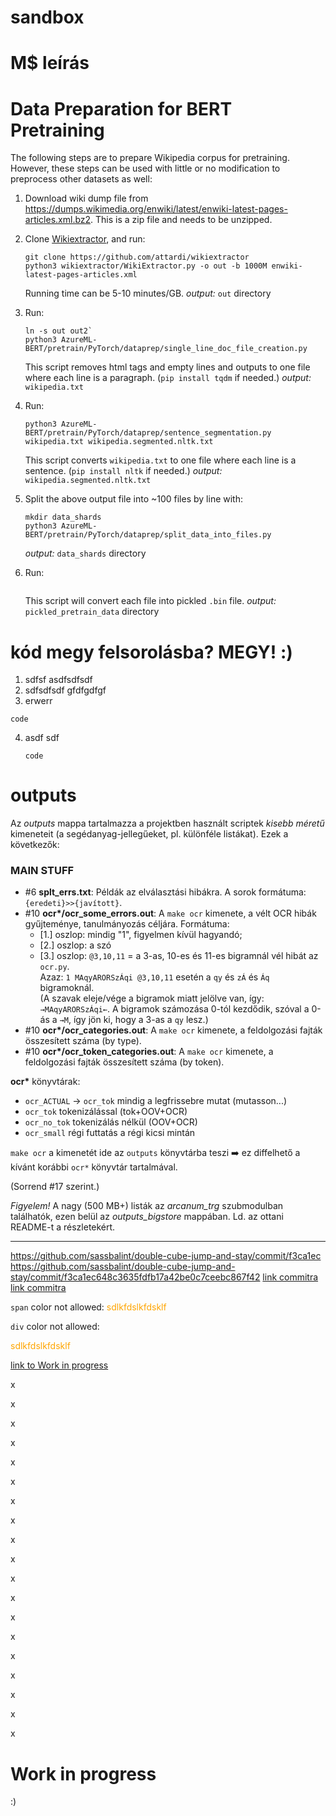 # sandbox

# M$ leírás

# Data Preparation for BERT Pretraining
The following steps are to prepare Wikipedia corpus for pretraining. However, these steps can be used with little or no modification to preprocess other datasets as well:

1. Download wiki dump file from https://dumps.wikimedia.org/enwiki/latest/enwiki-latest-pages-articles.xml.bz2.
   This is a zip file and needs to be unzipped.
2. Clone [Wikiextractor](https://github.com/attardi/wikiextractor), and run:
   ```
   git clone https://github.com/attardi/wikiextractor
   python3 wikiextractor/WikiExtractor.py -o out -b 1000M enwiki-latest-pages-articles.xml
   ```
   
   Running time can be 5-10 minutes/GB.
   _output:_ `out` directory
3. Run:
   ```
   ln -s out out2`
   python3 AzureML-BERT/pretrain/PyTorch/dataprep/single_line_doc_file_creation.py
   ```
   This script removes html tags and empty lines and outputs to one file where each line is a paragraph.
   (`pip install tqdm` if needed.)
    _output:_ `wikipedia.txt`
4. Run:
   ```
   python3 AzureML-BERT/pretrain/PyTorch/dataprep/sentence_segmentation.py wikipedia.txt wikipedia.segmented.nltk.txt
   ```
   This script converts `wikipedia.txt` to one file where each line is a sentence.
   (`pip install nltk` if needed.)
    _output:_ `wikipedia.segmented.nltk.txt`
5. Split the above output file into ~100 files by line with:
   ```
   mkdir data_shards
   python3 AzureML-BERT/pretrain/PyTorch/dataprep/split_data_into_files.py
   ```
   _output:_ `data_shards` directory
6. Run:
   ```python3 AzureML-BERT/pretrain/PyTorch/dataprep/create_pretraining.py --input_dir=data_shards --output_dir=pickled_pretrain_data --do_lower_case=true
   ```
   This script will convert each file into pickled `.bin` file.
   _output:_ `pickled_pretrain_data` directory

# kód megy felsorolásba? MEGY! :)

1. sdfsf
   asdfsdfsdf
2. sdfsdfsdf
gfdfgdfgf
3. erwerr
```
code
```
4. asdf sdf
   ```
   code
   ```
   

# outputs

Az _outputs_ mappa tartalmazza a projektben használt scriptek _kisebb méretű_ kimeneteit (a segédanyag-jellegűeket, pl. különféle listákat). Ezek a következők:

### MAIN STUFF

- #6 __splt_errs.txt__: Példák az elválasztási hibákra. A sorok formátuma: `{eredeti}>>{javított}`.
- #10 __ocr*/ocr_some_errors.out__: A `make ocr` kimenete, a vélt OCR hibák gyűjteménye, tanulmányozás céljára.
Formátuma:
  - [1.] oszlop: mindig "1", figyelmen kívül hagyandó;
  - [2.] oszlop: a szó
  - [3.] oszlop: `@3,10,11` = a 3-as, 10-es és 11-es bigramnál vél hibát az `ocr.py`.\
Azaz:
`1 MAqyARORSzÁqi @3,10,11` esetén a `qy` és  `zÁ` és `Áq` bigramoknál.\
(A szavak eleje/vége a bigramok miatt jelölve van, így:  `→MAqyARORSzÁqi←`.
A bigramok számozása 0-tól kezdődik, szóval a 0-ás a `→M`, így jön ki, hogy a 3-as a `qy` lesz.)
- #10 __ocr*/ocr_categories.out__: A `make ocr` kimenete, a feldolgozási fajták összesített száma (by type).
- #10 __ocr*/ocr_token_categories.out__: A `make ocr` kimenete, a feldolgozási fajták összesített száma (by token).

__ocr*__ könyvtárak:
* `ocr_ACTUAL` -> `ocr_tok` mindig a legfrissebre mutat (mutasson...)
* `ocr_tok` tokenizálással (tok+OOV+OCR)
* `ocr_no_tok` tokenizálás nélkül (OOV+OCR) 
* `ocr_small` régi futtatás a régi kicsi mintán

`make ocr` a kimenetét ide az `outputs` könyvtárba teszi :arrow_right:
ez diffelhető a kívánt korábbi `ocr*` könyvtár tartalmával.

(Sorrend #17 szerint.)

_Figyelem!_ A nagy (500 MB+) listák az _arcanum\_trg_ szubmodulban találhatók, ezen belül az _outputs\_bigstore_ mappában. Ld. az ottani README-t a részletekért.

---

https://github.com/sassbalint/double-cube-jump-and-stay/commit/f3ca1ec
https://github.com/sassbalint/double-cube-jump-and-stay/commit/f3ca1ec648c3635fdfb17a42be0c7ceebc867f42
[link commitra](https://github.com/sassbalint/double-cube-jump-and-stay/commit/f3ca1ec)
[link commitra](https://github.com/sassbalint/double-cube-jump-and-stay/commit/f3ca1ec648c3635fdfb17a42be0c7ceebc867f42)

`span` color not allowed:
<span style="color: orange">sdlkfdslkfdsklf</span>

`div` color not allowed:
<div style="color: orange">sdlkfdslkfdsklf</div>

[link to Work in progress](#work-in-progress)

x

x

x

x

x

x

x

x

x

x

x

x

x

x

x

x

x

x

x

# Work in progress

:)

